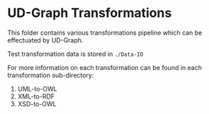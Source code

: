 # UD-Graph Transformations

This folder contains various transformations pipeline which can be effectuated by UD-Graph.

Test transformation data is stored in `./Data-IO`

For more information on each transformation can be found in each transformation sub-directory:
1. UML-to-OWL
2. XML-to-RDF
3. XSD-to-OWL
